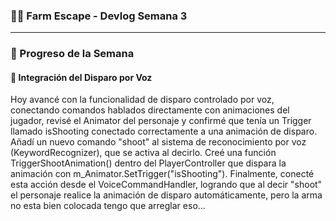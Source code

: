 ### 🧟‍♂️ Farm Escape - Devlog Semana 3
---
### 🚀 Progreso de la Semana

#### 🎤 Integración del Disparo por Voz
Hoy avancé con la funcionalidad de disparo controlado por voz, conectando comandos hablados directamente con animaciones del jugador, revisé el Animator del personaje y confirmé que tenía un Trigger llamado isShooting conectado correctamente a una animación de disparo. Añadí un nuevo comando "shoot" al sistema de reconocimiento por voz (KeywordRecognizer), que se activa al decirlo. Creé una función TriggerShootAnimation() dentro del PlayerController que dispara la animación con m_Animator.SetTrigger("isShooting"). Finalmente, conecté esta acción desde el VoiceCommandHandler, logrando que al decir "shoot" el personaje realice la animación de disparo automáticamente, pero la arma no esta bien colocada tengo que arreglar eso...
